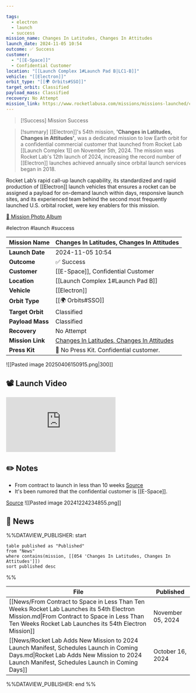 ```yaml
---

tags:
  - electron
  - launch
  - success
mission_name: Changes In Latitudes, Changes In Attitudes
launch_date: 2024-11-05 10:54
outcome: ✅ Success
customer:
  - "[[E-Space]]"
  - Confidential Customer
location: "[[Launch Complex 1#Launch Pad B|LC1-B]]"
vehicle: "[[Electron]]"
orbit_type: "[[🌍 Orbits#SSO]]"
target_orbit: Classified
payload_mass: Classified
recovery: No Attempt
mission_link: https://www.rocketlabusa.com/missions/missions-launched/changes-in-latitudes-changes-in-attitudes/
---
```


>[!Success] Mission Success

>[!summary]
[[Electron]]'s 54th mission, **'Changes in Latitudes, Changes in Attitudes'**, was a dedicated mission to low Earth orbit for a confidential commercial customer that launched from Rocket Lab [[Launch Complex 1]] on November 5th, 2024. The mission was Rocket Lab's 12th launch of 2024, increasing the record number of [[Electron]] launches achieved annually since orbital launch services began in 2018. 
>
Rocket Lab’s rapid call-up launch capability, its standardized and rapid production of [[Electron]] launch vehicles that ensures a rocket can be assigned a payload for on-demand launch within days, responsive launch sites, and its experienced team behind the second most frequently launched U.S. orbital rocket, were key enablers for this mission.
>
[📸 Mission Photo Album](https://www.flickr.com/photos/rocketlab/albums/72177720321266011/)

#electron #launch #success

| **Mission Name** | Changes In Latitudes, Changes In Attitudes                                                                                                       |
| ---------------- | ------------------------------------------------------------------------------------------------------------------------------------------------ |
| **Launch Date**  | 2024-11-05 10:54                                                                                                                                 |
| **Outcome**      | ✅ Success                                                                                                                                        |
| **Customer**     | [[E-Space]], Confidential Customer                                                                                                               |
| **Location**     | [[Launch Complex 1#Launch Pad B]]                                                                                                                |
| **Vehicle**      | [[Electron]]                                                                                                                                     |
| **Orbit Type**   | [[🌍 Orbits#SSO]]                                                                                                                                |
| **Target Orbit** | Classified                                                                                                                                       |
| **Payload Mass** | Classified                                                                                                                                       |
| **Recovery**     | No Attempt                                                                                                                                       |
| **Mission Link** | [Changes In Latitudes, Changes In Attitudes](https://www.rocketlabusa.com/missions/missions-launched/changes-in-latitudes-changes-in-attitudes/) |
| **Press Kit**    | 🚫 No Press Kit. Confidential customer.                                                                                                          |


![[Pasted image 20250406150915.png|300]]


## 📽️ Launch Video

<div class="responsive-video">
<iframe src="https://www.youtube.com/embed/Pku19e-MHis" title="Rocket Lab&#39;s Electron - Changes In Latitudes, Changes In Attitudes Mission" frameborder="0" allow="accelerometer; autoplay; clipboard-write; encrypted-media; gyroscope; picture-in-picture; web-share" referrerpolicy="strict-origin-when-cross-origin" allowfullscreen></iframe>     
</div>

## ✏️ Notes

- From contract to launch in less than 10 weeks [Source](https://www.rocketlabusa.com/updates/from-contract-to-space-in-less-than-ten-weeks-rocket-lab-launches-its-54th-electron-mission/)
- It's been rumored that the confidential customer is [[E-Space]]. 

[Source](https://www.mbie.govt.nz/about/open-government-and-official-information/release-of-information/lists-of-ministerial-documents-by-portfolio/space#September)
![[Pasted image 20241224234855.png]]

## 📰 News
%%DATAVIEW_PUBLISHER: start
```
table published as "Published"
from "News"
where contains(mission, [[054 'Changes In Latitudes, Changes In Attitudes']])
sort published desc
```
%%

| File                                                                                                                                                                                                 | Published         |
| ---------------------------------------------------------------------------------------------------------------------------------------------------------------------------------------------------- | ----------------- |
| [[News/From Contract to Space in Less Than Ten Weeks Rocket Lab Launches its 54th Electron Mission.md\|From Contract to Space in Less Than Ten Weeks Rocket Lab Launches its 54th Electron Mission]] | November 05, 2024 |
| [[News/Rocket Lab Adds New Mission to 2024 Launch Manifest, Schedules Launch in Coming Days.md\|Rocket Lab Adds New Mission to 2024 Launch Manifest, Schedules Launch in Coming Days]]               | October 16, 2024  |

%%DATAVIEW_PUBLISHER: end %%